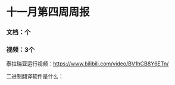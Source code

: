 # 十一月第四周周报

### 文档：个


### 视频：3个
泰拉瑞亚运行视频：https://www.bilibili.com/video/BV1hCB8Y6ETn/ 
                
二进制翻译软件是什么：








